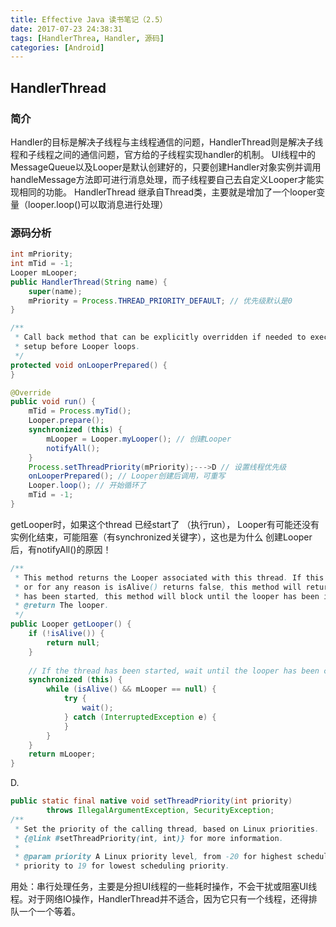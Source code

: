 ```yaml
---
title: Effective Java 读书笔记（2.5）
date: 2017-07-23 24:38:31
tags: [HandlerThrea, Handler, 源码]
categories: [Android]
---
```


## HandlerThread

### 简介
Handler的目标是解决子线程与主线程通信的问题，HandlerThread则是解决子线程和子线程之间的通信问题，官方给的子线程实现handler的机制。
UI线程中的MessageQueue以及Looper是默认创建好的，只要创建Handler对象实例并调用handleMessage方法即可进行消息处理，而子线程要自己去自定义Looper才能实现相同的功能。
HandlerThread 继承自Thread类，主要就是增加了一个looper变量（looper.loop()可以取消息进行处理）

### 源码分析
``` java
int mPriority;
int mTid = -1;
Looper mLooper;
public HandlerThread(String name) {
    super(name);
    mPriority = Process.THREAD_PRIORITY_DEFAULT; // 优先级默认是0
}
```

``` java
/**
 * Call back method that can be explicitly overridden if needed to execute some
 * setup before Looper loops.
 */
protected void onLooperPrepared() {
}
```

``` java
@Override
public void run() {
    mTid = Process.myTid();
    Looper.prepare();
    synchronized (this) {
        mLooper = Looper.myLooper(); // 创建Looper
        notifyAll();
    }
    Process.setThreadPriority(mPriority);--->D // 设置线程优先级
    onLooperPrepared(); // Looper创建后调用，可重写
    Looper.loop(); // 开始循环了
    mTid = -1;
}
```

getLooper时，如果这个thread 已经start了 （执行run）， Looper有可能还没有实例化结束，可能阻塞（有synchronized关键字），这也是为什么 创建Looper后，有notifyAll()的原因！
``` java
/**
 * This method returns the Looper associated with this thread. If this thread not been started
 * or for any reason is isAlive() returns false, this method will return null. If this thread 
 * has been started, this method will block until the looper has been initialized.  
 * @return The looper.
 */
public Looper getLooper() {
    if (!isAlive()) {
        return null;
    }
    
    // If the thread has been started, wait until the looper has been created.
    synchronized (this) {
        while (isAlive() && mLooper == null) {
            try {
                wait();
            } catch (InterruptedException e) {
            }
        }
    }
    return mLooper;
}
```

D.
``` java
public static final native void setThreadPriority(int priority)
        throws IllegalArgumentException, SecurityException;
/**
 * Set the priority of the calling thread, based on Linux priorities.  See
 * {@link #setThreadPriority(int, int)} for more information.
 * 
 * @param priority A Linux priority level, from -20 for highest scheduling
 * priority to 19 for lowest scheduling priority.
```

用处：串行处理任务，主要是分担UI线程的一些耗时操作，不会干扰或阻塞UI线程。对于网络IO操作，HandlerThread并不适合，因为它只有一个线程，还得排队一个一个等着。